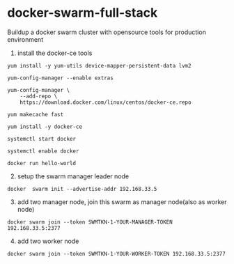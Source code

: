# docker-swarm-full-stack
Buildup a docker swarm cluster with opensource tools for production environment



1. install the docker-ce tools

```
yum install -y yum-utils device-mapper-persistent-data lvm2

yum-config-manager --enable extras

yum-config-manager \
    --add-repo \
    https://download.docker.com/linux/centos/docker-ce.repo

yum makecache fast

yum install -y docker-ce

systemctl start docker

systemctl enable docker

docker run hello-world

```


2. setup the swarm manager leader node
```
docker  swarm init --advertise-addr 192.168.33.5
```

3. add two manager node, join this swarm as manager node(also as worker node)
```
docker swarm join --token SWMTKN-1-YOUR-MANAGER-TOKEN 192.168.33.5:2377
```

4. add two worker node
```
docker swarm join --token SWMTKN-1-YOUR-WORKER-TOKEN 192.168.33.5:2377

```
